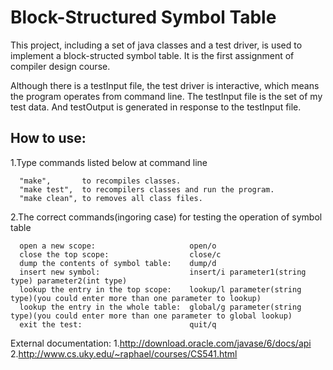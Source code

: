 Block-Structured Symbol Table
==========

This project, including a set of java classes and a test driver, is used to implement a
block-structed symbol table. It is the first assignment of compiler design course.

Although there is a testInput file, the test driver is interactive, which means the program
operates from command line. The testInput file is the set of my test data. And testOutput is
generated in response to the testInput file.


## How to use:

1.Type commands listed below at command line
    
      "make",       to recompiles classes.
      "make test",  to recompilers classes and run the program.
      "make clean", to removes all class files.

2.The correct commands(ingoring case) for testing the operation of symbol table
  
      open a new scope:                     open/o
      close the top scope:                  close/c
      dump the contents of symbol table:    dump/d
      insert new symbol:                    insert/i parameter1(string type) parameter2(int type)
      lookup the entry in the top scope:    lookup/l parameter(string type)(you could enter more than one parameter to lookup)
      lookup the entry in the whole table:  global/g parameter(string type)(you could enter more than one parameter to global lookup)
      exit the test:                        quit/q


External documentation:
1.http://download.oracle.com/javase/6/docs/api
2.http://www.cs.uky.edu/~raphael/courses/CS541.html
